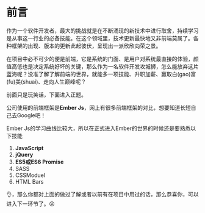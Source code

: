 # 前言

作为一个软件开发者，最大的挑战就是在不断涌现的新技术中进行取舍，持续学习是从事这一行业的必备技能。在这个领域里，技术更新最快地又非前端莫属了。各种框架的出现、版本的更新此起彼伏，呈现出一派欣欣向荣之景。

在项目中必不可少的便是前端，它是系统的门面、是用户对系统最直接的体验，颜值高低也是决定系统好坏的关键，那么作为一名软件开发攻城狮，怎么能放弃这片蓝海呢？没准了解了解前端的世界，就能多一项技能、升职加薪、赢取白\(gao\)富\(fu\)美\(shuai\)、走向人生巅峰呢？

前面只是玩笑话，下面进入正题。

公司使用的前端框架是**Ember Js**，网上有很多前端框架的对比，想要知道长短自己去Google吧！

Ember Js的学习曲线比较大，所以在正式进入Ember的世界的时候还是要熟悉以下技能

1. **JavaScript**
2. **jQuery**
3. **ES5或ES6  Promise**
4. SASS
5. CSSModuel
6. HTML Bars

👌，那么你都对上面的做过了解或者以前有在项目中用过的话，那么恭喜你，可以进入下一环节了。😝

